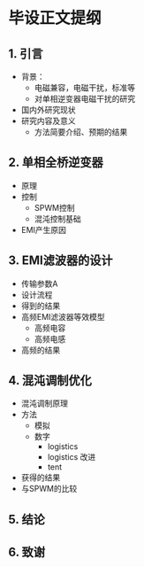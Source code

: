 # 毕设正文提纲

## 1. 引言

- 背景：
  - 电磁兼容，电磁干扰，标准等
  - 对单相逆变器电磁干扰的研究
- 国内外研究现状
- 研究内容及意义
  - 方法简要介绍、预期的结果

## 2. 单相全桥逆变器

- 原理
- 控制
  - SPWM控制
  - 混沌控制基础
- EMI产生原因

## 3. EMI滤波器的设计

- 传输参数A
- 设计流程
- 得到的结果
- 高频EMI滤波器等效模型
  - 高频电容
  - 高频电感
- 高频的结果

## 4. 混沌调制优化

- 混沌调制原理
- 方法
  - 模拟
  - 数字
    - logistics
    - logistics 改进
    - tent
- 获得的结果
- 与SPWM的比较

## 5. 结论

## 6. 致谢



